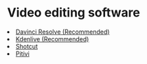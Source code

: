 # Video editing software
<li><a href="https://www.blackmagicdesign.com/products/davinciresolve">Davinci Resolve (Recommended)</a></li>
<li><a href="https://kdenlive.org/en/">Kdenlive (Recommended)</a></li>
<li><a href="https://shotcut.org/">Shotcut</a></li>
<li><a href="https://www.pitivi.org/">Pitivi</a></li>
